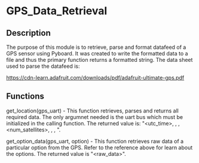 # GPS_Data_Retrieval

## Description

The purpose of this module is to retrieve, parse and format datafeed of a GPS sensor using  Pyboard. It was created to write the formatted data to a file and thus the primary function returns a formatted string. The data sheet used to parse the datafeed is:

https://cdn-learn.adafruit.com/downloads/pdf/adafruit-ultimate-gps.pdf

## Functions

 get_location(gps_uart) - This function retrieves, parses and returns all required data. The only argumnet needed is the uart bus which must be initialized in the calling function. The returned value is:
 "<utc_time>, <latitude>, <longitude>, <num_satellites>, <altitude>, <heading>, <speed>".
 
 get_option_data(gps_uart, option) - This function retrieves raw data of a particular option from the GPS. Refer to the reference above for learn about the options. The returned value is "<raw_data>".
 
 
 


